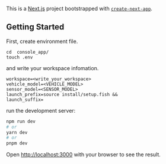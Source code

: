 This is a [Next.js](https://nextjs.org/) project bootstrapped with [`create-next-app`](https://github.com/vercel/next.js/tree/canary/packages/create-next-app).

## Getting Started

First, create environment file.

```
cd  console_app/
touch .env
```
and write your workspace infomation.
```
workspace=<write_your_workspace>
vehicle_model=<VEHICLE_MODEL>
sensor_model=<SENSOR_MODEL>
launch_prefix=source install/setup.fish &&
launch_suffix=
```

run the development server:

```bash
npm run dev
# or
yarn dev
# or
pnpm dev
```

Open [http://localhost:3000](http://localhost:3000) with your browser to see the result.
